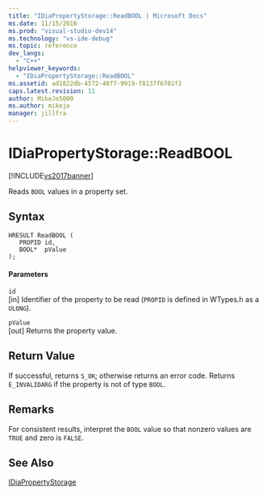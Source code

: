 ```yaml
---
title: "IDiaPropertyStorage::ReadBOOL | Microsoft Docs"
ms.date: 11/15/2016
ms.prod: "visual-studio-dev14"
ms.technology: "vs-ide-debug"
ms.topic: reference
dev_langs: 
  - "C++"
helpviewer_keywords: 
  - "IDiaPropertyStorage::ReadBOOL"
ms.assetid: ad1822db-4572-48f7-9919-f8137f6701f2
caps.latest.revision: 11
author: MikeJo5000
ms.author: mikejo
manager: jillfra
---
```

# IDiaPropertyStorage::ReadBOOL
[!INCLUDE[vs2017banner](../../includes/vs2017banner.md)]

Reads `BOOL` values in a property set.  
  
## Syntax  
  
```cpp#  
HRESULT ReadBOOL (   
   PROPID id,  
   BOOL*  pValue  
);  
```  
  
#### Parameters  
 `id`  
 [in] Identifier of the property to be read (`PROPID` is defined in WTypes.h as a `ULONG`).  
  
 `pValue`  
 [out] Returns the property value.  
  
## Return Value  
 If successful, returns `S_OK`; otherwise returns an error code. Returns `E_INVALIDARG` if the property is not of type `BOOL`.  
  
## Remarks  
 For consistent results, interpret the `BOOL` value so that nonzero values are `TRUE` and zero is `FALSE`.  
  
## See Also  
 [IDiaPropertyStorage](../../debugger/debug-interface-access/idiapropertystorage.md)
